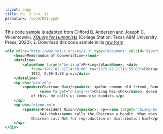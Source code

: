 ```yaml
---
layout: page
title: Pp. 2 (no. 1)
permalink: /code/001-pp2/
---
```


This code sample is adapted from Clifford B. Anderson and Joseph C. Wicentowski, 
[_XQuery for Humanists_](/) (College Station: Texas A&M University Press, 2020), 2. 
Download this code sample in its [raw form](/code/001-pp2/001-pp2.xml).

```xml
<div xmlns="http://www.tei-c.org/ns/1.0" type="document" xml:id="d194">
    <head>Memorandum of Conversation</head>
    <dateline>
        <placeName target="beijing">Peking</placeName>, <date
            from="1972-02-21T14:50:00" to="1972-02-21T15:55:00">February 21,
            1972, 2:50–3:55 p.m.</date>
    </dateline>
    <sp who="mao-zd">
        <speaker>Chairman Mao</speaker>: <p>Our common old friend, Generalissimo
                <name target="chiang-ks">Chiang Kai-shek</name>, doesn’t approve
            of this. He calls us Communist bandits.</p>
    </sp>
    <sp who="nixon-rm">
        <speaker>President Nixon</speaker>: <p><name target="chiang-ks">Chiang
                Kai-shek</name> calls the Chairman a bandit. What does the
            Chairman call Not for reproduction or distribution him?</p>
    </sp>
</div>
```  
